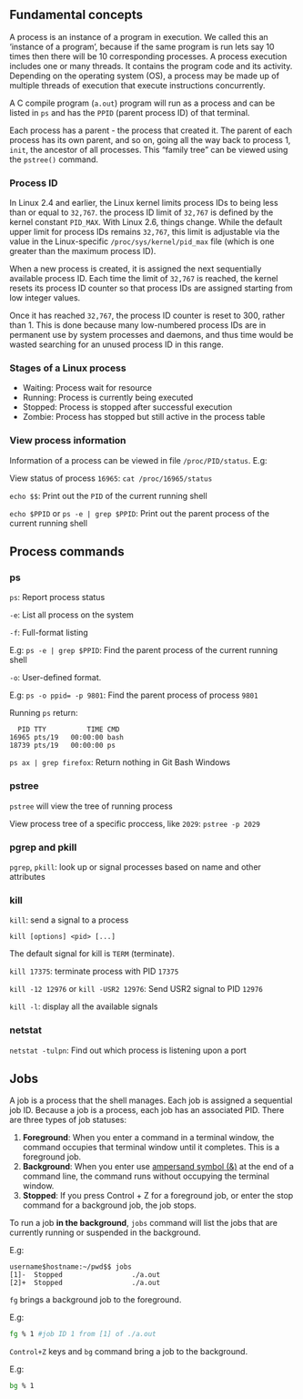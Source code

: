 ## Fundamental concepts

A process is an instance of a program in execution. We called this an ‘instance of a program’, because if the same program is run lets say 10 times then there will be 10 corresponding processes. A process execution includes one or many threads. It contains the program code and its activity. Depending on the operating system (OS), a process may be made up of multiple threads of execution that execute instructions concurrently.

A C compile program (``a.out``) program will run as a process and can be listed in ``ps`` and has the ``PPID`` (parent process ID) of that terminal.

Each process has a parent - the process that created it. The parent of each process has its own parent, and so on, going all the way back to process 1, ``init``, the ancestor of all processes. This “family tree” can be viewed using the ``pstree()`` command.

### Process ID

In Linux 2.4 and earlier, the Linux kernel limits process IDs to being less than or equal to ``32,767``. the process ID limit of ``32,767`` is defined by the kernel constant ``PID_MAX``. With Linux 2.6, things change. While the default upper limit for process IDs remains ``32,767``, this limit is adjustable via the value in the Linux-specific ``/proc/sys/kernel/pid_max`` file (which is one greater than the maximum process ID).

When a new process is created, it is assigned the next sequentially available process ID. Each time the limit of ``32,767`` is reached, the kernel resets its process ID counter so that process IDs are assigned starting from low integer values. 

Once it has reached ``32,767``, the process ID counter is reset to 300, rather than 1. This is done because many low-numbered process IDs are in permanent use by system processes and daemons, and thus time would be wasted searching for an unused process ID in this range.

### Stages of a Linux process

* Waiting: Process wait for resource
* Running: Process is currently being executed
* Stopped: Process is stopped after successful execution
* Zombie: Process has stopped but still active in the process table

### View process information

Information of a process can be viewed in file ``/proc/PID/status``. E.g: 

View status of process ``16965``: ``cat /proc/16965/status``

``echo $$``: Print out the ``PID`` of the current running shell

``echo $PPID`` or ``ps -e | grep $PPID``: Print out the parent process of the current running shell

## Process commands

### ps

``ps``: Report process status

``-e``: List all process on the system

``-f``: Full-format listing

E.g: ``ps -e | grep $PPID``: Find the parent process of the current running shell

``-o``: User-defined format.

E.g: ``ps -o ppid= -p 9801``: Find the parent process of process ``9801``

Running ``ps`` return:

```
  PID TTY          TIME CMD
16965 pts/19   00:00:00 bash
18739 pts/19   00:00:00 ps
```

``ps ax | grep firefox``: Return nothing in Git Bash Windows

### pstree

``pstree`` will view the tree of running process

View process tree of a specific proccess, like ``2029``:  ``pstree -p 2029``

### pgrep and  pkill 

``pgrep``, ``pkill``: look  up  or signal processes based on name and other attributes
       
### kill

``kill``: send a signal to a process

``kill [options] <pid> [...]``

The  default  signal  for kill is ``TERM`` (terminate).

``kill 17375``: terminate process with PID ``17375``

``kill -12 12976`` or ``kill -USR2 12976``: Send USR2 signal to PID ``12976``

``kill -l``: display all the available signals

### netstat

``netstat -tulpn``: Find out which process is listening upon a port

## Jobs

A job is a process that the shell manages. Each job is assigned a sequential job ID. Because a job is a process, each job has an associated PID. There are three types of job statuses:

1. **Foreground**: When you enter a command in a terminal window, the command occupies that terminal window until it completes. This is a foreground job.
2. **Background**: When you enter use [ampersand symbol (&)](https://github.com/TranPhucVinh/Linux-Shell/blob/master/Unix%20commands/List%20of%20commands.md#-control-operator) at the end of a command line, the command runs without occupying the terminal window.
3. **Stopped**: If you press Control + Z for a foreground job, or enter the stop command for a background job, the job stops. 

To run a job **in the background**, 
``jobs`` command will list the jobs that are currently running or suspended in the background.

E.g:

```
username$hostname:~/pwd$$ jobs
[1]-  Stopped                 ./a.out
[2]+  Stopped                 ./a.out
```

``fg`` brings a background job to the foreground.

E.g:

```sh
fg % 1 #job ID 1 from [1] of ./a.out
```

``Control+Z`` keys and ``bg`` command bring a job to the background.

E.g:

```sh
bg % 1
```
